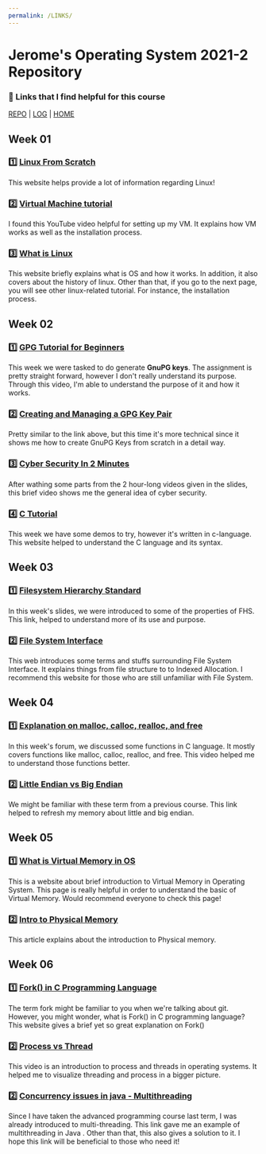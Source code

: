 ```yaml
---
permalink: /LINKS/
---
```


# Jerome's Operating System 2021-2 Repository
### 🔗 Links that I find helpful for this course
[REPO](https://github.com/jeromeez/os212) | [LOG](TXT/mylog.txt) | [HOME](index.md)

## Week 01

### 1️⃣  [Linux From Scratch](https://www.linuxfromscratch.org/lfs/view/stable/)
This website helps provide a lot of information regarding Linux! 

### 2️⃣  [Virtual Machine tutorial](https://www.youtube.com/watch?v=wX75Z-4MEoM)
I found this YouTube video helpful for setting up my VM. It explains how VM works as well as the installation process.

### 3️⃣  [What is Linux](https://www.guru99.com/introduction-linux.html)
This website briefly explains what is OS and how it works. In addition, it also covers about the history of linux. Other than that, if you go to the next page, you will see other linux-related tutorial. For instance, the installation process. 

## Week 02

### ️1️⃣  [GPG Tutorial for Beginners](https://www.youtube.com/watch?v=1-MPcUHhXoc)
This week we were tasked to do generate **GnuPG keys**. The assignment is pretty straight forward, however I don't really understand its purpose.
Through this video, I'm able to understand the purpose of it and how it works. 

### 2️⃣  [Creating and Managing a GPG Key Pair](https://www.youtube.com/watch?v=1vVIpIvboSg)
Pretty similar to the link above, but this time it's more technical since it shows me how to create GnuPG Keys from scratch in a detail way.

### 3️⃣  [Cyber Security In 2 Minutes](https://www.youtube.com/watch?v=Q2W_nNdReXM)
After wathing some parts from the 2 hour-long videos given in the slides, this brief video shows me the general idea of cyber security.

### 4️⃣  [C Tutorial](https://www.w3schools.in/c-tutorial/)
This week we have some demos to try, however it's written in c-language. This website helped to understand the C language and its syntax.

## Week 03
### 1️⃣  [Filesystem Hierarchy Standard](https://refspecs.linuxfoundation.org/FHS_3.0/fhs-3.0.pdf)
In this week's slides, we were introduced to some of the properties of FHS. This link, helped to understand more of its use and purpose.

### 2️⃣  [File System Interface](https://www.tutorialspoint.com/operating_system/os_file_system.htm)
This web introduces some terms and stuffs surrounding File System Interface. It explains things from file structure to to Indexed Allocation. I recommend this website for those who are still unfamiliar with File System.

## Week 04
### 1️⃣  [Explanation on malloc, calloc, realloc, and free](https://www.youtube.com/watch?v=lQP4X3odvHE)
In this week's forum, we discussed some functions in C language. It mostly covers functions like malloc, calloc, realloc, and free. This video helped me to understand those functions better.

### 2️⃣  [Little Endian vs Big Endian](https://www.section.io/engineering-education/what-is-little-endian-and-big-endian/)
We might be familiar with these term from a previous course. This link helped to refresh my memory about little and big endian.

## Week 05
### 1️⃣  [What is Virtual Memory in OS](https://www.geeksforgeeks.org/virtual-memory-in-operating-system/)
This is a website about brief introduction to Virtual Memory in Operating System. This page is really helpful in order to understand the basic of Virtual Memory. Would recommend everyone to check this page!

### 2️⃣  [Intro to Physical Memory](https://www.sciencedirect.com/topics/computer-science/physical-memory)
This article explains about the introduction to Physical memory.

## Week 06
### 1️⃣  [Fork() in C Programming Language](https://www.section.io/engineering-education/fork-in-c-programming-language/)
The term fork might be familiar to you when we're talking about git. However, you might wonder, what is Fork() in C programming language? This website gives a brief yet so great explanation on Fork()

### 2️⃣  [Process vs Thread](https://www.youtube.com/watch?v=Dhf-DYO1K78)
This video is an introduction to process and threads in operating systems. It helped me to visualize threading and process in a bigger picture.

### 2️⃣  [Concurrency issues in java - Multithreading](https://www.geeksforgeeks.org/multithreading-in-java/#:~:text=Multithreading%20is%20a%20Java%20feature,Attention%20reader!)
Since I have taken the advanced programming course last term, I was already introduced to multi-threading. This link gave me an example of multithreading in Java . Other than that, this also gives a solution to it. I hope this link will be beneficial to those who need it!
